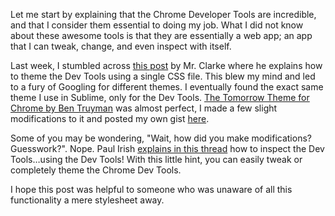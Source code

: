 Let me start by explaining that the Chrome Developer Tools are incredible, and that I consider them essential to doing my job. What I did not know about these awesome tools is that they are essentially a web app; an app that I can tweak, change, and even inspect with itself.

Last week, I stumbled across [this post](http://darcyclarke.me/design/skin-your-chrome-inspector/) by Mr. Clarke where he explains how to theme the Dev Tools using a single CSS file. This blew my mind and led to a fury of Googling for different themes. I eventually found the exact same theme I use in Sublime, only for the Dev Tools. [The Tomorrow Theme for Chrome by Ben Truyman](https://gist.github.com/1163300) was almost perfect, I made a few slight modifications to it and posted my own gist [here](https://gist.github.com/3841278).

Some of you may be wondering, "Wait, how did you make modifications? Guesswork?". Nope. Paul Irish [explains in this thread](http://paulirish.com/2011/a-re-introduction-to-the-chrome-developer-tools/#comment-82042) how to inspect the Dev Tools…using the Dev Tools\! With this little hint, you can easily tweak or completely theme the Chrome Dev Tools.

I hope this post was helpful to someone who was unaware of all this functionality a mere stylesheet away.
